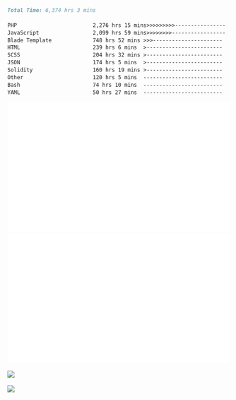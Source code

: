 <!--START_SECTION:waka-->

```markdown
Total Time: 6,374 hrs 3 mins

PHP                        2,276 hrs 15 mins>>>>>>>>>----------------   35.05 %
JavaScript                 2,099 hrs 59 mins>>>>>>>>-----------------   32.34 %
Blade Template             748 hrs 52 mins >>>----------------------   11.53 %
HTML                       239 hrs 6 mins  >------------------------   03.68 %
SCSS                       204 hrs 32 mins >------------------------   03.15 %
JSON                       174 hrs 5 mins  >------------------------   02.68 %
Solidity                   160 hrs 19 mins >------------------------   02.47 %
Other                      120 hrs 5 mins  -------------------------   01.85 %
Bash                       74 hrs 10 mins  -------------------------   01.14 %
YAML                       50 hrs 27 mins  -------------------------   00.78 %
```

<!--END_SECTION:waka-->

![](https://raw.githubusercontent.com/DrMaxis/github-stats-transparent/output/generated/overview.svg)
![](https://raw.githubusercontent.com/DrMaxis/github-stats-transparent/output/generated/languages.svg)

![](https://git-readme-stats-drmaxis-projects.vercel.app/api?username=drmaxis&show_icons=true&theme=outrun&count_private=true&show=reviews,discussions_started,discussions_answered,prs_merged,prs_merged_percentage&custom_title=2024%20Github%20Rank)
 
<a href="https://count.getloli.com/"><img src="https://count.getloli.com/get/@:maxis-the-alchemist?theme=rule34"></a>
<!-- https://count.getloli.com/get/@alchemist?theme=rule34 -->
<br>
